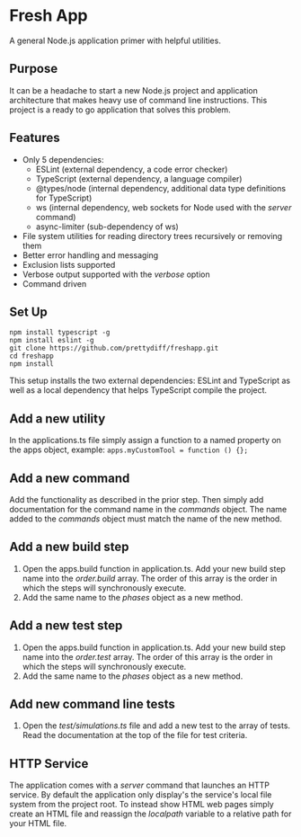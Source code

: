 # Fresh App
A general Node.js application primer with helpful utilities.

## Purpose
It can be a headache to start a new Node.js project and application architecture that makes heavy use of command line instructions. This project is a ready to go application that solves this problem.

## Features
* Only 5 dependencies:
   - ESLint (external dependency, a code error checker)
   - TypeScript (external dependency, a language compiler)
   - @types/node (internal dependency, additional data type definitions for TypeScript)
   - ws (internal dependency, web sockets for Node used with the *server* command)
   - async-limiter (sub-dependency of ws)
* File system utilities for reading directory trees recursively or removing them
* Better error handling and messaging
* Exclusion lists supported
* Verbose output supported with the *verbose* option
* Command driven


## Set Up
```
npm install typescript -g
npm install eslint -g
git clone https://github.com/prettydiff/freshapp.git
cd freshapp
npm install
```

This setup installs the two external dependencies: ESLint and TypeScript as well as a local dependency that helps TypeScript compile the project.

## Add a new utility
In the applications.ts file simply assign a function to a named property on the apps object, example:
`apps.myCustomTool = function () {};`

## Add a new command
Add the functionality as described in the prior step.  Then simply add documentation for the command name in the *commands* object.  The name added to the *commands* object must match the name of the new method.

## Add a new build step
1. Open the apps.build function in application.ts. Add your new build step name into the *order.build* array.  The order of this array is the order in which the steps will synchronously execute.
1. Add the same name to the *phases* object as a new method.

## Add a new test step
1. Open the apps.build function in application.ts. Add your new build step name into the *order.test* array.  The order of this array is the order in which the steps will synchronously execute.
1. Add the same name to the *phases* object as a new method.

## Add new command line tests
1. Open the *test/simulations.ts* file and add a new test to the array of tests.  Read the documentation at the top of the file for test criteria.

## HTTP Service
The application comes with a *server* command that launches an HTTP service. By default the application only display's the service's local file system from the project root. To instead show HTML web pages simply create an HTML file and reassign the *localpath* variable to a relative path for your HTML file.